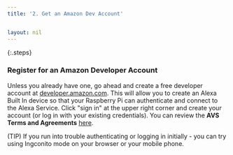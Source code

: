 ```yaml
---
title: '2. Get an Amazon Dev Account'


layout: nil
---
```


{:.steps}
### Register for an Amazon Developer Account

Unless you already have one, go ahead and create a free developer account at [developer.amazon.com](https://developer.amazon.com/login.html). This will allow you to create an Alexa Built In device so that your Raspberry Pi can authenticate and connect to the Alexa Service. Click "sign in" at the upper right corner and create your account (or log in with your existing credentials).  You can review the **AVS Terms and Agreements** [here](https://developer.amazon.com/public/solutions/alexa/alexa-voice-service/support/terms-and-agreements).

(TIP) If you run into trouble authenticating or logging in initially - you can try using Ingconito mode on your browser or your mobile phone.